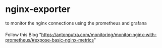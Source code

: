 # nginx-exporter
to monitor the nginx connections using the prometheus and grafana

####
Follow this Blog "https://antonputra.com/monitoring/monitor-nginx-with-prometheus/#expose-basic-nginx-metrics"
